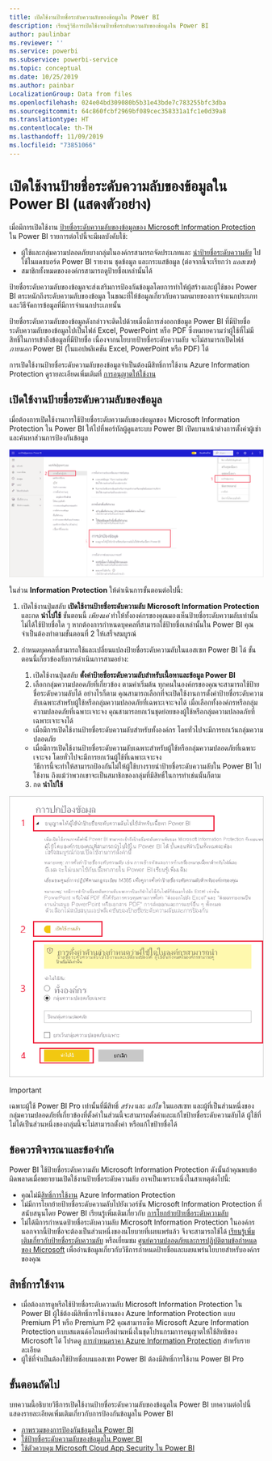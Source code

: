 ```yaml
---
title: เปิดใช้งานป้ายชื่อระดับความลับของข้อมูลใน Power BI
description: เรียนรู้วิธีการเปิดใช้งานป้ายชื่อระดับความลับของข้อมูลใน Power BI
author: paulinbar
ms.reviewer: ''
ms.service: powerbi
ms.subservice: powerbi-service
ms.topic: conceptual
ms.date: 10/25/2019
ms.author: painbar
LocalizationGroup: Data from files
ms.openlocfilehash: 024e04bd309080b5b31e43bde7c783255bfc3dba
ms.sourcegitcommit: 64c860fcbf2969bf089cec358331a1fc1e0d39a8
ms.translationtype: HT
ms.contentlocale: th-TH
ms.lasthandoff: 11/09/2019
ms.locfileid: "73851066"
---
```

# <a name="enable-data-sensitivity-labels-in-power-bi-preview"></a>เปิดใช้งานป้ายชื่อระดับความลับของข้อมูลใน Power BI (แสดงตัวอย่าง)

เมื่อมีการเปิดใช้งาน [ป้ายชื่อระดับความลับของข้อมูลของ Microsoft Information Protection](https://docs.microsoft.com/microsoft-365/compliance/sensitivity-labels) ใน Power BI รายการต่อไปนี้จะมีผลบังคับใช้:

* ผู้ใช้และกลุ่มความปลอดภัยบางกลุ่มในองค์กรสามารถจัดประเภทและ [นำป้ายชื่อระดับความลับ](../designer/service-security-apply-data-sensitivity-labels.md) ไปใช้ในแดชบอร์ด Power BI รายงาน ชุดข้อมูล และกระแสข้อมูล (ต่อจากนี้จะเรียกว่า *แอสเซท*)
* สมาชิกทั้งหมดขององค์กรสามารถดูป้ายชื่อเหล่านั้นได้

ป้ายชื่อระดับความลับของข้อมูลจะส่งเสริมการป้องกันข้อมูลโดยการทำให้ผู้สร้างและผู้ใช้ของ Power BI ตระหนักถึงระดับความลับของข้อมูล ในขณะที่ให้ข้อมูลเกี่ยวกับความหมายของการจำแนกประเภทและวิธีจัดการข้อมูลที่มีการจำแนกประเภทนั้น

ป้ายชื่อระดับความลับของข้อมูลดังกล่าวจะติดไปด้วยเมื่อมีการส่งออกข้อมูล Power BI ที่มีป้ายชื่อระดับความลับของข้อมูลไปเป็นไฟล์ Excel, PowerPoint หรือ PDF ซึ่งหมายความว่าผู้ใช้ที่ไม่มีสิทธิ์ในการเข้าถึงข้อมูลที่มีป้ายชื่อ เนื่องจากนโยบายป้ายชื่อระดับความลับ จะไม่สามารถเปิดไฟล์ *ภายนอก* Power BI (ในแอปพลิเคชัน Excel, PowerPoint หรือ PDF) ได้

การเปิดใช้งานป้ายชื่อระดับความลับของข้อมูลจำเป็นต้องมีสิทธิ์การใช้งาน Azure Information Protection ดูรายละเอียดเพิ่มเติมที่ [การอนุญาตให้ใช้งาน](#licensing)

## <a name="enable-data-sensitivity-labels"></a>เปิดใช้งานป้ายชื่อระดับความลับของข้อมูล

เมื่อต้องการเปิดใช้งานการใช้ป้ายชื่อระดับความลับของข้อมูลของ Microsoft Information Protection ใน Power BI ให้ไปที่พอร์ทัลผู้ดูแลระบบ Power BI เปิดบานหน้าต่างการตั้งค่าผู้เช่า และค้นหาส่วนการป้องกันข้อมูล

![ค้นหาส่วน Information Protection](media/service-security-enable-data-sensitivity-labels/enable-data-sensitivity-labels-01.png)

ในส่วน **Information Protection** ให้ดำเนินการขั้นตอนต่อไปนี้:
1.  เปิดใช้งานปุ่มสลับ **เปิดใช้งานป้ายชื่อระดับความลับ Microsoft Information Protection** และกด **นำไปใช้** ขั้นตอนนี้ *เพียงแค่* ทำให้ทั้งองค์กรของคุณมองเห็นป้ายชื่อระดับความลับเท่านั้น ไม่ได้ใช้ป้ายชื่อใด ๆ หากต้องการกำหนดบุคคลที่สามารถใช้ป้ายชื่อเหล่านั้นใน Power BI คุณจำเป็นต้องทำตามขั้นตอนที่ 2 ให้เสร็จสมบูรณ์
2.  กำหนดบุคคลที่สามารถใช้และเปลี่ยนแปลงป้ายชื่อระดับความลับในแอสเซท Power BI ได้ ขั้นตอนนี้เกี่ยวข้องกับการดำเนินการสามอย่าง:
    1.  เปิดใช้งานปุ่มสลับ **ตั้งค่าป้ายชื่อระดับความลับสำหรับเนื้อหาและข้อมูล Power BI**
    2.  เลือกกลุ่มความปลอดภัยที่เกี่ยวข้อง ตามค่าเริ่มต้น ทุกคนในองค์กรของคุณจะสามารถใช้ป้ายชื่อระดับความลับได้ อย่างไรก็ตาม คุณสามารถเลือกที่จะเปิดใช้งานการตั้งค่าป้ายชื่อระดับความลับเฉพาะสำหรับผู้ใช้หรือกลุ่มความปลอดภัยที่เฉพาะเจาะจงได้ เมื่อเลือกทั้งองค์กรหรือกลุ่มความปลอดภัยที่เฉพาะเจาะจง คุณสามารถยกเว้นชุดย่อยของผู้ใช้หรือกลุ่มความปลอดภัยที่เฉพาะเจาะจงได้
    * เมื่อมีการเปิดใช้งานป้ายชื่อระดับความลับสำหรับทั้งองค์กร โดยทั่วไปจะมีการยกเว้นกลุ่มความปลอดภัย
    * เมื่อมีการเปิดใช้งานป้ายชื่อระดับความลับเฉพาะสำหรับผู้ใช้หรือกลุ่มความปลอดภัยที่เฉพาะเจาะจง โดยทั่วไปจะมีการยกเว้นผู้ใช้ที่เฉพาะเจาะจง  
    วิธีการนี้จะทำให้สามารถป้องกันไม่ให้ผู้ใช้บางรายนำป้ายชื่อระดับความลับใน Power BI ไปใช้งาน ถึงแม้ว่าพวกเขาจะเป็นสมาชิกของกลุ่มที่มีสิทธิ์ในการทำเช่นนั้นก็ตาม
    
    3. กด **นำไปใช้**

![เปิดใช้งานป้ายชื่อระดับความลับ](media/service-security-enable-data-sensitivity-labels/enable-data-sensitivity-labels-02.png)

> [!IMPORTANT]
> เฉพาะผู้ใช้ Power BI Pro เท่านั้นที่มีสิทธิ์ *สร้าง* และ *แก้ไข* ในแอสเซท และผู้ที่เป็นส่วนหนึ่งของกลุ่มความปลอดภัยที่เกี่ยวข้องที่ตั้งค่าในส่วนนี้จะสามารถตั้งค่าและแก้ไขป้ายชื่อระดับความลับได้ ผู้ใช้ที่ไม่ได้เป็นส่วนหนึ่งของกลุ่มนี้จะไม่สามารถตั้งค่า หรือแก้ไขป้ายชื่อได้ 


## <a name="considerations-and-limitations"></a>ข้อควรพิจารณาและข้อจำกัด

Power BI ใช้ป้ายชื่อระดับความลับ Microsoft Information Protection ดังนั้นถ้าคุณพบข้อผิดพลาดเมื่อพยายามเปิดใช้งานป้ายชื่อระดับความลับ อาจเป็นเพราะหนึ่งในสาเหตุต่อไปนี้:

* คุณไม่มี[สิทธิ์การใช้งาน](#licensing) Azure Information Protection
* ไม่มีการโยกย้ายป้ายชื่อระดับความลับไปยังเวอร์ชัน Microsoft Information Protection ที่สนับสนุนโดย Power BI เรียนรู้เพิ่มเติมเกี่ยวกับ [การโยกย้ายป้ายชื่อระดับความลับ](https://docs.microsoft.com/azure/information-protection/configure-policy-migrate-labels)
* ไม่ได้มีการกำหนดป้ายชื่อระดับความลับ Microsoft Information Protection ในองค์กร นอกจากนี้ป้ายชื่อจะต้องเป็นส่วนหนึ่งของนโยบายที่เผยแพร่แล้ว จึงจะสามารถใช้ได้ [เรียนรู้เพิ่มเติมเกี่ยวกับป้ายชื่อระดับความลับ](https://docs.microsoft.com/Office365/SecurityCompliance/sensitivity-labels) หรือเยี่ยมชม [ศูนย์ความปลอดภัยและการปฏิบัติตามข้อกำหนดของ Microsoft](https://sip.protection.office.com/sensitivity?flight=EnableMIPLabels) เพื่ออ่านข้อมูลเกี่ยวกับวิธีการกำหนดป้ายชื่อและเผยแพร่นโยบายสำหรับองค์กรของคุณ

## <a name="licensing"></a>สิทธิ์การใช้งาน

* เมื่อต้องการดูหรือใช้ป้ายชื่อระดับความลับ Microsoft Information Protection ใน Power BI ผู้ใช้ต้องมีสิทธิ์การใช้งานของ Azure Information Protection แบบ Premium P1 หรือ Premium P2 คุณสามารถซื้อ Microsoft Azure Information Protection แบบสแตนด์อโลนหรือผ่านหนึ่งในชุดโปรแกรมการอนุญาตให้ใช้สิทธิของ Microsoft ได้ โปรดดู [การกำหนดราคา Azure Information Protection](https://azure.microsoft.com/pricing/details/information-protection/) สำหรับรายละเอียด
* ผู้ใช้ที่จำเป็นต้องใช้ป้ายชื่อบนแอสเซท Power BI ต้องมีสิทธิ์การใช้งาน Power BI Pro


## <a name="next-steps"></a>ขั้นตอนถัดไป

บทความนี้อธิบายวิธีการเปิดใช้งานป้ายชื่อระดับความลับของข้อมูลใน Power BI บทความต่อไปนี้แสดงรายละเอียดเพิ่มเติมเกี่ยวกับการป้องกันข้อมูลใน Power BI 

* [ภาพรวมของการป้องกันข้อมูลใน Power BI](service-security-data-protection-overview.md)
* [ใช้ป้ายชื่อระดับความลับของข้อมูลใน Power BI](../designer/service-security-apply-data-sensitivity-labels.md)
* [ใช้ตัวควบคุม Microsoft Cloud App Security ใน Power BI](service-security-using-microsoft-cloud-app-security-controls.md)